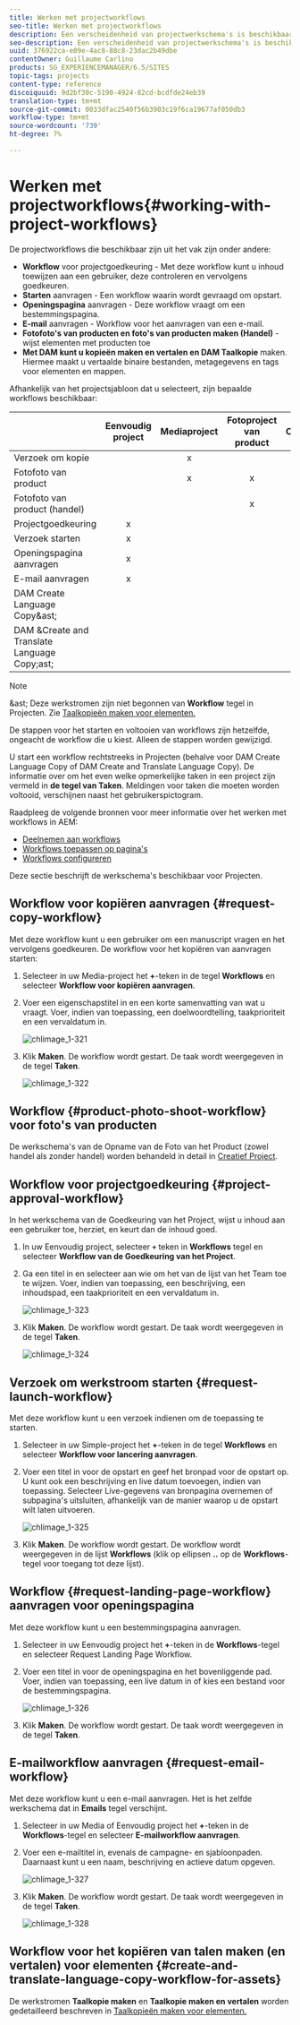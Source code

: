 ```yaml
---
title: Werken met projectworkflows
seo-title: Werken met projectworkflows
description: Een verscheidenheid van projectwerkschema's is beschikbaar uit de doos.
seo-description: Een verscheidenheid van projectwerkschema's is beschikbaar uit de doos.
uuid: 376922ca-e09e-4ac8-88c8-23dac2b49dbe
contentOwner: Guillaume Carlino
products: SG_EXPERIENCEMANAGER/6.5/SITES
topic-tags: projects
content-type: reference
discoiquuid: 9d2bf30c-5190-4924-82cd-bcdfde24eb39
translation-type: tm+mt
source-git-commit: 0033dfac2540f56b3903c19f6ca19677af050db3
workflow-type: tm+mt
source-wordcount: '739'
ht-degree: 7%

---
```



# Werken met projectworkflows{#working-with-project-workflows}

De projectworkflows die beschikbaar zijn uit het vak zijn onder andere:

* **Workflow**  voor projectgoedkeuring - Met deze workflow kunt u inhoud toewijzen aan een gebruiker, deze controleren en vervolgens goedkeuren.
* **Starten**  aanvragen - Een workflow waarin wordt gevraagd om opstart.
* **Openingspagina**  aanvragen - Deze workflow vraagt om een bestemmingspagina.
* **E-mail**  aanvragen - Workflow voor het aanvragen van een e-mail.
* **Fotofoto&#39;s van producten en foto&#39;s van producten maken (Handel)**  - wijst elementen met producten toe
* **Met DAM kunt u kopieën maken en vertalen en DAM Taalkopie**  maken. Hiermee maakt u vertaalde binaire bestanden, metagegevens en tags voor elementen en mappen.

Afhankelijk van het projectsjabloon dat u selecteert, zijn bepaalde workflows beschikbaar:

|  | **Eenvoudig project** | **Mediaproject** | **Fotoproject van product** | **Omzettingsproject** |
|---|:-:|:-:|:-:|:-:|
| Verzoek om kopie |  | x |  |  |
| Fotofoto van product |  | x | x |  |
| Fotofoto van product (handel) |  |  | x |  |
| Projectgoedkeuring | x |  |  |  |
| Verzoek starten | x |  |  |  |
| Openingspagina aanvragen | x |  |  |  |
| E-mail aanvragen | x |  |  |  |
| DAM Create Language Copy&amp;ast; |  |  |  | x |
| DAM &amp;Create and Translate Language Copy;ast; |  |  |  | x |

>[!NOTE]
>
>&amp;ast; Deze werkstromen zijn niet begonnen van **Workflow** tegel in Projecten. Zie [Taalkopieën maken voor elementen.](/help/sites-administering/tc-manage.md)

De stappen voor het starten en voltooien van workflows zijn hetzelfde, ongeacht de workflow die u kiest. Alleen de stappen worden gewijzigd.

U start een workflow rechtstreeks in Projecten (behalve voor DAM Create Language Copy of DAM Create and Translate Language Copy). De informatie over om het even welke opmerkelijke taken in een project zijn vermeld in **de tegel van Taken**. Meldingen voor taken die moeten worden voltooid, verschijnen naast het gebruikerspictogram.

Raadpleeg de volgende bronnen voor meer informatie over het werken met workflows in AEM:

* [Deelnemen aan workflows](/help/sites-authoring/workflows-participating.md)
* [Workflows toepassen op pagina&#39;s](/help/sites-authoring/workflows-applying.md)
* [Workflows configureren](/help/sites-administering/workflows.md)

Deze sectie beschrijft de werkschema&#39;s beschikbaar voor Projecten.

## Workflow voor kopiëren aanvragen {#request-copy-workflow}

Met deze workflow kunt u een gebruiker om een manuscript vragen en het vervolgens goedkeuren. De workflow voor het kopiëren van aanvragen starten:

1. Selecteer in uw Media-project het **+**-teken in de tegel **Workflows** en selecteer **Workflow voor kopiëren aanvragen**.
1. Voer een eigenschapstitel in en een korte samenvatting van wat u vraagt. Voer, indien van toepassing, een doelwoordtelling, taakprioriteit en een vervaldatum in.

   ![chlimage_1-321](assets/chlimage_1-321.png)

1. Klik **Maken**. De workflow wordt gestart. De taak wordt weergegeven in de tegel **Taken**.

   ![chlimage_1-322](assets/chlimage_1-322.png)

## Workflow {#product-photo-shoot-workflow} voor foto&#39;s van producten

De werkschema&#39;s van de Opname van de Foto van het Product (zowel handel als zonder handel) worden behandeld in detail in [Creatief Project](/help/sites-authoring/managing-product-information.md).

## Workflow voor projectgoedkeuring {#project-approval-workflow}

In het werkschema van de Goedkeuring van het Project, wijst u inhoud aan een gebruiker toe, herziet, en keurt dan de inhoud goed.

1. In uw Eenvoudig project, selecteer **`+`** teken in **Workflows** tegel en selecteer **Workflow van de Goedkeuring van het Project**.
1. Ga een titel in en selecteer aan wie om het van de lijst van het Team toe te wijzen. Voer, indien van toepassing, een beschrijving, een inhoudspad, een taakprioriteit en een vervaldatum in.

   ![chlimage_1-323](assets/chlimage_1-323.png)

1. Klik **Maken**. De workflow wordt gestart. De taak wordt weergegeven in de tegel **Taken**.

   ![chlimage_1-324](assets/chlimage_1-324.png)

## Verzoek om werkstroom starten {#request-launch-workflow}

Met deze workflow kunt u een verzoek indienen om de toepassing te starten.

1. Selecteer in uw Simple-project het **+**-teken in de tegel **Workflows** en selecteer **Workflow voor lancering aanvragen**.
1. Voer een titel in voor de opstart en geef het bronpad voor de opstart op. U kunt ook een beschrijving en live datum toevoegen, indien van toepassing. Selecteer Live-gegevens van bronpagina overnemen of subpagina&#39;s uitsluiten, afhankelijk van de manier waarop u de opstart wilt laten uitvoeren.

   ![chlimage_1-325](assets/chlimage_1-325.png)

1. Klik **Maken**. De workflow wordt gestart. De workflow wordt weergegeven in de lijst **Workflows** (klik op ellipsen **..** op de **Workflows**-tegel voor toegang tot deze lijst).

## Workflow {#request-landing-page-workflow} aanvragen voor openingspagina

Met deze workflow kunt u een bestemmingspagina aanvragen.

1. Selecteer in uw Eenvoudig project het **+**-teken in de **Workflows**-tegel en selecteer Request Landing Page Workflow.
1. Voer een titel in voor de openingspagina en het bovenliggende pad. Voer, indien van toepassing, een live datum in of kies een bestand voor de bestemmingspagina.

   ![chlimage_1-326](assets/chlimage_1-326.png)

1. Klik **Maken**. De workflow wordt gestart. De taak wordt weergegeven in de tegel **Taken**.

## E-mailworkflow aanvragen {#request-email-workflow}

Met deze workflow kunt u een e-mail aanvragen. Het is het zelfde werkschema dat in **Emails** tegel verschijnt.

1. Selecteer in uw Media of Eenvoudig project het **+**-teken in de **Workflows**-tegel en selecteer **E-mailworkflow aanvragen**.
1. Voer een e-mailtitel in, evenals de campagne- en sjabloonpaden. Daarnaast kunt u een naam, beschrijving en actieve datum opgeven.

   ![chlimage_1-327](assets/chlimage_1-327.png)

1. Klik **Maken**. De workflow wordt gestart. De taak wordt weergegeven in de tegel **Taken**.

   ![chlimage_1-328](assets/chlimage_1-328.png)

## Workflow voor het kopiëren van talen maken (en vertalen) voor elementen {#create-and-translate-language-copy-workflow-for-assets}

De werkstromen **Taalkopie maken** en **Taalkopie maken en vertalen** worden gedetailleerd beschreven in [Taalkopieën maken voor elementen.](/help/assets/translation-projects.md)
